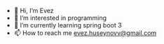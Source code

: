 - 👋 Hi, I’m Evez
- 👀 I’m interested in programming
- 🌱 I’m currently learning spring boot 3 
- 📫 How to reach me evez.huseynovv@gmail.com

<!---
evez12/evez12 is a ✨ special ✨ repository because its `README.md` (this file) appears on your GitHub profile.
You can click the Preview link to take a look at your changes.
--->
